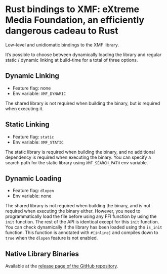 # Rust bindings to XMF: eXtreme Media Foundation, an efficiently dangerous cadeau to Rust

Low-level and unidiomatic bindings to the XMF library.

It’s possible to choose between dynamically loading the library and regular static / dynamic linking at build-time for a total of three options.

## Dynamic Linking

- Feature flag: none
- Env variable: `XMF_DYNAMIC`

The shared library is not required when building the binary, but is required when executing it.

## Static Linking

- Feature flag: `static`
- Env variable: `XMF_STATIC`

The static library is required when building the binary, and no additional dependency is required when executing the binary.
You can specify a search path for the static library using `XMF_SEARCH_PATH` env variable.

## Dynamic Loading

- Feature flag: `dlopen`
- Env variable: none

The shared library is not required when building the binary, and is not required when executing the binary either.
However, you need to programmatically load the file before using any FFI function by using the `init` function.
The rest of the API is identical except for this `init` function.
You can check dynamically if the library has been loaded using the `is_init` function.
This function is annotated with `#[inline]` and compiles down to `true` when the `dlopen` feature is not enabled.

## Native Library Binaries

Available at the [release page of the GitHub repository](https://github.com/Devolutions/cadeau/releases).
